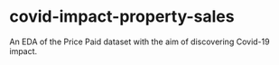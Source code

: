 # covid-impact-property-sales
An EDA of the Price Paid dataset with the aim of discovering Covid-19 impact.
